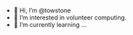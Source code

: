 - 👋 Hi, I’m @towstone
- 👀 I’m interested in volunteer computing.
- 🌱 I’m currently learning ...

<!---
towstone/towstone is a ✨ special ✨ repository because its `README.md` (this file) appears on your GitHub profile.
You can click the Preview link to take a look at your changes.
--->

